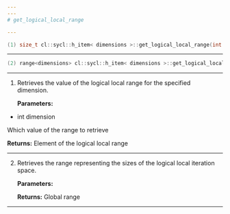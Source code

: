 ```yaml
---
---
# get_logical_local_range

---
```


```cpp
(1) size_t cl::sycl::h_item< dimensions >::get_logical_local_range(int dimension) const
```

---

```cpp
(2) range<dimensions> cl::sycl::h_item< dimensions >::get_logical_local_range() const
```

---

1. Retrieves the value of the logical local range for the specified dimension. 

   **Parameters:**

  * int dimension

   Which value of the range to retrieve 

   **Returns:** Element of the logical local range 

---

2. Retrieves the range representing the sizes of the logical local iteration space. 

   **Parameters:**

   **Returns:** Global range 

---

